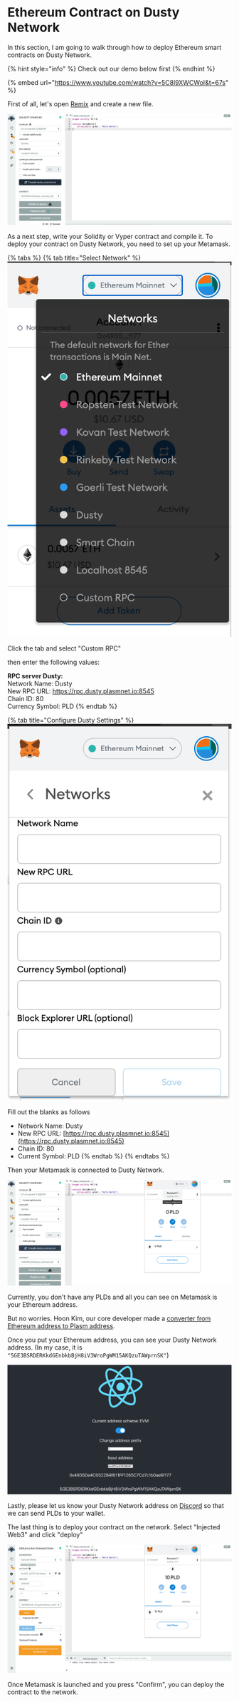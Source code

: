 # Ethereum Contract on Dusty Network

In this section, I am going to walk through how to deploy Ethereum smart contracts on Dusty Network. 

{% hint style="info" %}
Check out our demo below first
{% endhint %}

{% embed url="https://www.youtube.com/watch?v=5C8l9XWCWoI&t=67s" %}

First of all, let's open [Remix](https://remix.ethereum.org/) and create a new file. 

![](../../../.gitbook/assets/screen-shot-2021-03-14-at-15.23.26.png)

As a next step, write your Solidity or Vyper contract and compile it. To deploy your contract on Dusty Network, you need to set up your Metamask.  

{% tabs %}
{% tab title="Select Network" %}
![Click the tab and select Custom RPC](../../../.gitbook/assets/screen-shot-2021-03-14-at-15.31.14.png)

Click the tab  and select "Custom RPC"

then enter the following values:

**RPC server Dusty:**  
Network Name: Dusty  
New RPC URL: https://rpc.dusty.plasmnet.io:8545  
Chain ID: 80  
Currency Symbol: PLD
{% endtab %}

{% tab title="Configure Dusty Settings" %}
![](../../../.gitbook/assets/screen-shot-2021-03-14-at-15.29.59.png)

Fill out the blanks as follows

* Network Name: Dusty
* New RPC URL: [https://rpc.dusty.plasmnet.io:8545](https://rpc.dusty.plasmnet.io:8545)
* Chain ID: 80
* Current Symbol: PLD
{% endtab %}
{% endtabs %}

Then your Metamask is connected to Dusty Network. 

![](../../../.gitbook/assets/screen-shot-2021-03-14-at-15.05.05.png)

Currently, you don't have any PLDs and all you can see on Metamask is your Ethereum address. 

But no worries. Hoon Kim, our core developer made a [converter from Ethereum address to Plasm address](https://hoonsubin.github.io/evm-substrate-address-converter/index.html).

Once you put your Ethereum address, you can see your Dusty Network address. \(In my case, it is `"5GE3BSRDERKkdGEnbkbBjH8iV3WroPgWM15AKQzuTAWprnSK"`\)

![](../../../.gitbook/assets/screen-shot-2021-03-14-at-17.38.50.png)

Lastly, please let us know your Dusty Network address on [Discord](https://discord.gg/PTtZZFxneP) so that we can send PLDs to your wallet. 

The last thing is to deploy your contract on the network. Select "Injected Web3" and click "deploy" 

![](../../../.gitbook/assets/screen-shot-2021-03-14-at-17.46.04.png)

Once Metamask is launched and you press "Confirm", you can deploy the contract to the network. 

